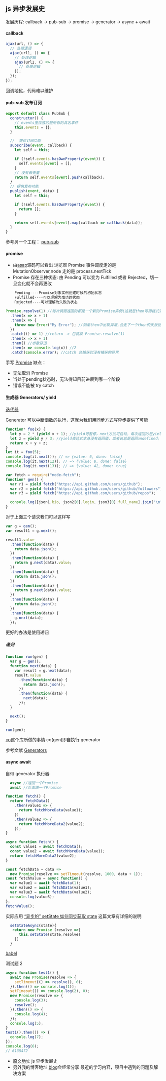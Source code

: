 ## js 异步发展史

发展历程:
callback -> pub-sub -> promise -> generator -> async + await

#### callback

>

```js
ajax(url, () => {
  // 处理逻辑
  ajax(url1, () => {
    // 处理逻辑
    ajax(url2, () => {
      // 处理逻辑
    });
  });
});
```

回调地狱，代码难以维护

>

#### pub-sub 发布订阅

```js
export default class PubSub {
  constructor() {
    // events里存放的是所有的具名事件
    this.events = {};
  }

  //  提供订阅功能
  subscribe(event, callback) {
    let self = this;

    if (!self.events.hasOwnProperty(event)) {
      self.events[event] = [];
    }
    // 没有做去重
    return self.events[event].push(callback);
  }
  // 提供发布功能
  publish(event, data) {
    let self = this;

    if (!self.events.hasOwnProperty(event)) {
      return [];
    }

    return self.events[event].map(callback => callback(data));
  }
}
```

参考另一个工程：
[pub-sub](https://github.com/liubin915249126/react-study/tree/dva/src/pub-sub)

#### promise

>

- 由[asap](https://github.com/kriskowal/asap)源码可以看出
  浏览器 Promise 事件调度走的是 MutationObserver,node 走的是 process.nextTick
- Promise 存在三种状态:
  由 Pending 可以变为 Fulfilled 或者 Rejected，切一旦变化就不会再更改

```js
    Pending----Promise对象实例创建时候的初始状态
    Fulfilled----可以理解为成功的状态
    Rejected----可以理解为失败的状态
```

```js
Promise.resolve(1) //每次调用返回的都是一个新的Promise实例(这就是then可用链式调用的原因)
  .then(x => x + 1)
  .then(x => {
    throw new Error("My Error"); //如果then中出现异常,会走下一个then的失败回调
  })
  .catch(() => 1) //return -> 包装成 Promise.resolve(1)
  .then(x => x + 1)
  .then() //参数穿透
  .then(x => console.log(x)) //2
  .catch(console.error); //catch 会捕获到没有捕获的异常
```

手写 [Promise](https://github.com/liubin915249126/javascript/blob/master/interview/function/promise.js)
缺点：
  - 无法取消 Promise
  - 当处于pending状态时，无法得知目前进展到哪一个阶段
  - 错误不能被 try catch 
>

#### 生成器 Generators/ yield

[迭代器](https://github.com/liubin915249126/javascript/blob/master/interview/RN/iterator.js)

Generator 可以中断函数的执行，这就为我们用同步方式写异步提供了可能

```js
function* foo(x) {
  let y = 2 * (yield x + 1); //yield可暂停，next方法可启动，每次返回的是yield后的表达式结果
  let z = yield y / 3; //yield表达式本身没有返回值，或者说总是返回undefined。next方法可以带一个参数，该参数就会被当作上一个yield表达式的返回值
  return x + y + z;
}
let it = foo(5);
console.log(it.next()); // => {value: 6, done: false}
console.log(it.next(12)); // => {value: 8, done: false}
console.log(it.next(13)); // => {value: 42, done: true}
```

```js
var fetch = require("node-fetch");
function* gen() {
  var r1 = yield fetch("https://api.github.com/users/github");
  var r2 = yield fetch("https://api.github.com/users/github/followers");
  var r3 = yield fetch("https://api.github.com/users/github/repos");

  console.log([json1.bio, json2[0].login, json3[0].full_name].join("\n"));
}
```

对于上面三个请求我们可以这样写

```js
var g = gen();
var result1 = g.next();

result1.value
  .then(function(data) {
    return data.json();
  })
  .then(function(data) {
    return g.next(data).value;
  })
  .then(function(data) {
    return data.json();
  })
  .then(function(data) {
    return g.next(data).value;
  })
  .then(function(data) {
    return data.json();
  })
  .then(function(data) {
    g.next(data);
  });
```

更好的办法是使用递归

##### 递归

```js
function run(gen) {
  var g = gen();
  function next(data) {
    var result = g.next(data);
    result.value
      .then(function(data) {
        return data.json();
      })
      .then(function(data) {
        next(data);
      });
  }

  next();
}

run(gen);
```

[co](https://github.com/tj/co)这个库所做的事情
co(gen)即自执行 generator

参考文献 [Generators](https://github.com/mqyqingfeng/Blog/issues/99)

#### async await

自带 generator 执行器

```js
  async //返回一个Promise
  await //后面跟一个Promise
```

```js
function fetch() {
  return fetchData()
    .then(value1 => {
      return fetchMoreData(value1);
    })
    .then(value2 => {
      return fetchMoreData2(value2);
    });
}

async function fetch() {
  const value1 = await fetchData();
  const value2 = await fetchMoreData(value1);
  return fetchMoreData2(value2);
}
```

```js
const fetchData = data =>
  new Promise(resolve => setTimeout(resolve, 1000, data + 1));
const fetchValue = async function() {
  var value1 = await fetchData(1);
  var value2 = await fetchData(value1);
  var value3 = await fetchData(value2);
  console.log(value3);
};
fetchValue();
```

实际应用
[“异步的” setState 如何同步获取 state](https://github.com/liubin915249126/javascript/blob/master/interview/react-vue/setStateSync.md)
这篇文章有详细的说明

```js
  setStateAsync(state){
   return new Promise (resolve =>{
      this.setState(state,resolve)
    })
  }
```

[babel](https://github.com/liubin915249126/javascript/blob/master/interview/RN/babel.js)

测试题 2

```js
async function test1() {
  await new Promise(resolve => {
    setTimeout(() => resolve(), 0);
  }).then(() => console.log(1));
  setTimeout(() => console.log(2), 0);
  new Promise(resolve => {
    console.log(3);
    resolve();
  }).then(() => {
    console.log(4);
  });
  console.log(5);
}
test1().then(() => {
  console.log(7);
});
console.log(6);
// 6135472
```

- [原文地址](https://github.com/liubin915249126/javascript/blob/master/51youse/PPT-async.md) js 异步发展史
- 另外我的博客地址 [blog](https://github.com/liubin915249126/javascript)会经常分享 最近的学习内容，项目中遇到的问题及解决方案
